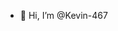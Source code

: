 - 👋 Hi, I’m @Kevin-467
<!---
Kevin-467/Kevin-467 is a ✨ special ✨ repository because its `README.md` this file) appears on your GitHub profile.
You can click the Preview link to take a look at your changes.
--->
